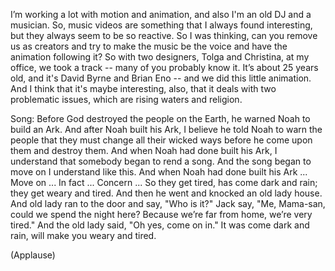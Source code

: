 
I’m working a lot with motion and animation,
and also I&#39;m an old DJ and a musician.
So, music videos are something that I always found interesting,
but they always seem to be so reactive.
So I was thinking, can you remove us as creators
and try to make the music be the voice
and have the animation following it?
So with two designers, Tolga and Christina, at my office, we took a track --
many of you probably know it. It’s about 25 years old,
and it&#39;s David Byrne and Brian Eno --
and we did this little animation.
And I think that it&#39;s maybe interesting, also,
that it deals with two problematic issues,
which are rising waters and religion.

Song: Before God destroyed the people on the Earth,
he warned Noah to build an Ark.
And after Noah built his Ark,
I believe he told Noah to warn the people
that they must change all their wicked ways
before he come upon them and destroy them.
And when Noah had done built his Ark,
I understand that somebody began to rend a song.
And the song began to move on I understand like this.
And when Noah had done built his Ark ...
Move on ... In fact ... Concern ...
So they get tired, has come dark and rain; they get weary and tired.
And then he went and knocked an old lady house.
And old lady ran to the door and say, &quot;Who is it?&quot;
Jack say, &quot;Me, Mama-san, could we spend the night here?
Because we’re far from home, we’re very tired.&quot;
And the old lady said, &quot;Oh yes, come on in.&quot;
It was come dark and rain, will make you weary and tired.

(Applause)

